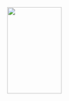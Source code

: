   <!-- maybe later -->
  <!-- <a href="https://github.com/anuraghazra/github-readme-stats"> <img height=200 width=50% align="center"
        src="https://github-readme-stats.vercel.app/api?username=m1ss1onBest&border_color=fff&showing_icons=true" />
  </a> -->
  <a href="https://github.com/anuraghazra/convoychat">
    <img height=200 width=50% align="center" src="https://github-readme-stats.vercel.app/api/top-langs?username=m1ss1onBest&border_color=fff&langs_count=8&layout=compact" />
  </a>
</body>
